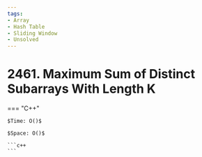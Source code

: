 ```yaml
---
tags:
- Array
- Hash Table
- Sliding Window
- Unsolved
---
```



# 2461. Maximum Sum of Distinct Subarrays With Length K

=== "C++"

    $Time: O()$

    $Space: O()$

    ```c++
    ```
